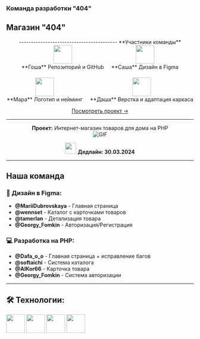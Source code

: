 ### Команда разработки "404"

## Магазин "404"

<div align="center">
-----------------------------------------
**Участники команды**  

<div style="display: flex; justify-content: center; gap: 20px; flex-wrap: wrap;">

<div style="text-align: center">
<img src="https://img.icons8.com/dusk/64/github.png" width="50"><br>
**Гоша**  
Репозиторий и GitHub
</div>

<div style="text-align: center">
<img src="https://img.icons8.com/color/64/figma.png" width="50"><br>
**Саша**  
Дизайн в Figma
</div>

<div style="text-align: center">
<img src="https://img.icons8.com/fluency/64/design.png" width="50"><br>
**Мара**  
Логотип и нейминг
</div>

<div style="text-align: center">
<img src="https://img.icons8.com/external-flaticons-flat-flat-icons/64/external-web-development-computer-programming-flaticons-flat-flat-icons.png" width="50"><br>
**Даша**  
Верстка и адаптация каркаса
</div>

</div>

[Посмотреть проект →](#)

</div>

---

<div align="center">

**Проект:** Интернет-магазин товаров для дома на PHP  
![GIF](https://media3.giphy.com/media/jTNG3RF6EwbkpD4LZx/giphy.gif)  

<img src="https://img.icons8.com/doodle/96/calendar--v1.png" width="30"> **Дедлайн: 30.03.2024**

</div>

---

## Наша команда

### 🎨 Дизайн в Figma:
- **@MariiDubrovskaya** - Главная страница
- **@wennset** - Каталог с карточками товаров
- **@tamerlan** - Детализация товара
- **@Georgy_Fomkin** - Авторизация/Регистрация

### 💻 Разработка на PHP:
- **@Dafa_o_o** - Главная страница + исправление багов
- **@softaichi** - Система каталога
- **@AlKor66** - Карточка товара
- **@Georgy_Fomkin** - Система авторизации

---

## 🛠 Технологии:
<img src="https://img.icons8.com/color/96/php.png" width="50"> 
<img src="https://img.icons8.com/color/96/figma.png" width="50"> 
<img src="https://img.icons8.com/color/96/html-5.png" width="50"> 
<img src="https://img.icons8.com/color/96/css3.png" width="50">
